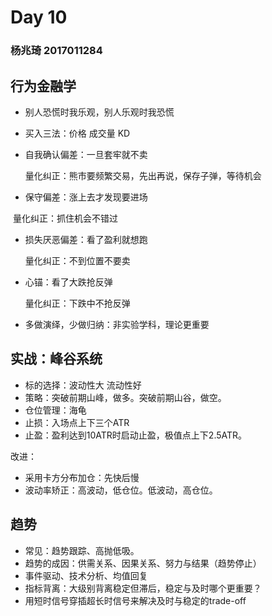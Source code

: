 # Day 10

### 杨兆琦 2017011284



## 行为金融学

- 别人恐慌时我乐观，别人乐观时我恐慌

- 买入三法：价格 成交量 KD

- 自我确认偏差：一旦套牢就不卖

  量化纠正：熊市要频繁交易，先出再说，保存子弹，等待机会

- 保守偏差：涨上去才发现要进场

​       量化纠正：抓住机会不错过

- 损失厌恶偏差：看了盈利就想跑

  量化纠正：不到位置不要卖

- 心锚：看了大跌抢反弹

  量化纠正：下跌中不抢反弹

- 多做演绎，少做归纳：非实验学科，理论更重要



## 实战：峰谷系统

- 标的选择：波动性大 流动性好
- 策略：突破前期山峰，做多。突破前期山谷，做空。
- 仓位管理：海龟
- 止损：入场点上下三个ATR
- 止盈：盈利达到10ATR时启动止盈，极值点上下2.5ATR。

改进：

- 采用卡方分布加仓：先快后慢
- 波动率矫正：高波动，低仓位。低波动，高仓位。



## 趋势

- 常见：趋势跟踪、高抛低吸。
- 趋势的成因：供需关系、因果关系、努力与结果（趋势停止）
- 事件驱动、技术分析、均值回复
- 指标背离：大级别背离稳定但滞后，稳定与及时哪个更重要？
- 用短时信号穿插超长时信号来解决及时与稳定的trade-off